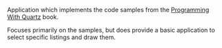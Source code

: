 Application which implements the code samples from the [Programming With Quartz](http://store.elsevier.com/Programming-with-Quartz/David-Gelphman/isbn-9780123694737/) book.

Focuses primarily on the samples, but does provide a basic application to select specific listings and draw them.
